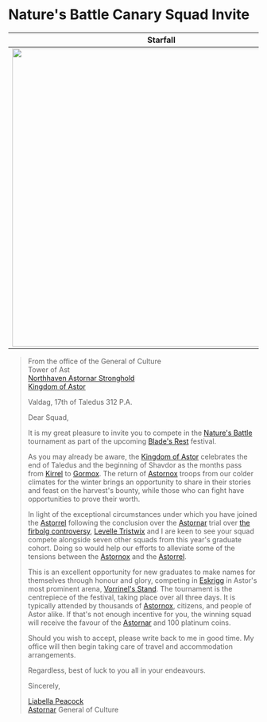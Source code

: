 # Nature's Battle Canary Squad Invite

| Starfall | Nox | Generic |
|:---:|:---:|:---:|
| <img src="../../images/papers/letters/natures-battle-purple-rain-invite-starfall.png" width="600" /> | <img src="../../images/papers/letters/natures-battle-purple-rain-invite-nox.png" width="600" /> | <img src="../../images/papers/letters/natures-battle-purple-rain-invite-generic.png" width="600" /> |

> From the office of the General of Culture  
> Tower of Ast  
> [Northhaven Astornar Stronghold](../../places/strongholds/northhaven-astornar-stronghold.md)  
> [Kingdom of Astor](../../civilisations/kingdom-of-astor/kingdom-of-astor.md)
>
> Valdag, 17th of Taledus 312 P.A.
>
> Dear Squad,
>
> It is my great pleasure to invite you to compete in the [Nature's Battle](../../storylines/natures-battle.md) tournament as part of the upcoming [Blade's Rest](../../festivals/blades-rest.md) festival.
>
> As you may already be aware, the [Kingdom of Astor](../../civilisations/kingdom-of-astor/kingdom-of-astor.md) celebrates the end of Taledus and the beginning of Shavdor as the months pass from [Kirrel](../../gods/deities/kirrel.md) to [Gormox](../../gods/deities/gormox.md). The return of [Astornox](../../organisations/astornox/astornox.md) troops from our colder climates for the winter brings an opportunity to share in their stories and feast on the harvest's bounty, while those who can fight have opportunities to prove their worth.
>
> In light of the exceptional circumstances under which you have joined the [Astorrel](../../organisations/astorrel/astorrel.md) following the conclusion over the [Astornar](../../organisations/astornar.md) trial over [the firbolg controversy](../../storylines/the-firbolg-controversy.md), [Levelle Tristwix](../../characters/levelle-tristwix.md) and I are keen to see your squad compete alongside seven other squads from this year's graduate cohort. Doing so would help our efforts to alleviate some of the tensions between the [Astornox](../../organisations/astornox/astornox.md) and the [Astorrel](../../organisations/astorrel/astorrel.md).
>
> This is an excellent opportunity for new graduates to make names for themselves through honour and glory, competing in [Eskrigg](../../places/cities/eskrigg.md) in Astor's most prominent arena, [Vorrinel's Stand](../../places/buildings/vorrinels-stand.md). The tournament is the centrepiece of the festival, taking place over all three days. It is typically attended by thousands of [Astornox](../../organisations/astornox/astornox.md), citizens, and people of Astor alike. If that's not enough incentive for you, the winning squad will receive the favour of the [Astornar](../../organisations/astornar.md) and 100 platinum coins.
>
> Should you wish to accept, please write back to me in good time. My office will then begin taking care of travel and accommodation arrangements.
>
> Regardless, best of luck to you all in your endeavours.
>
> Sincerely,
>
> [Liabella Peacock](../../characters/liabella-peacock.md)  
> [Astornar](../../organisations/astornar.md) General of Culture
